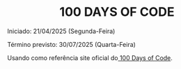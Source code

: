 <h1 align = 'center'>100 DAYS OF CODE</h1>
<p>Iniciado: 21/04/2025 (Segunda-Feira)</p>
<p>Término previsto: 30/07/2025 (Quarta-Feira)</p>
<p>Usando como referência site oficial do<a href="https://www.100daysofcode.com/"> 100 Days of Code</a>.</p>
